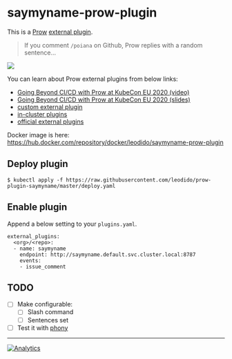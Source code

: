 # saymyname-prow-plugin

This is a [Prow](https://github.com/kubernetes/test-infra/tree/master/prow) [external plugin](https://github.com/kubernetes/test-infra/tree/master/prow/plugins#external-plugins).

> If you comment `/poiana` on Github, Prow replies with a random sentence...

![](screenshot.png)

You can learn about Prow external plugins from below links:

- [Going Beyond CI/CD with Prow at KubeCon EU 2020 (video)](https://youtu.be/qQvoImxHydk?t=1554)
- [Going Beyond CI/CD with Prow at KubeCon EU 2020 (slides)](https://speakerdeck.com/leodido/cd-with-prow)
- [custom external plugin](https://github.com/kubernetes/test-infra/tree/master/prow/plugins#external-plugins)
- [in-cluster plugins](https://github.com/kubernetes/test-infra/tree/master/prow/plugins)
- [official external plugins](https://github.com/kubernetes/test-infra/tree/master/prow/external-plugins)

Docker image is here: https://hub.docker.com/repository/docker/leodido/saymyname-prow-plugin

## Deploy plugin

```
$ kubectl apply -f https://raw.githubusercontent.com/leodido/prow-plugin-saymyname/master/deploy.yaml
```

## Enable plugin

Append a below setting to your `plugins.yaml`.

```
external_plugins:
  <org>/<repo>:
  - name: saymyname
    endpoint: http://saymyname.default.svc.cluster.local:8787
    events:
    - issue_comment
```

## TODO

- [ ] Make configurable:
  - [ ] Slash command
  - [ ] Sentences set
- [ ] Test it with [phony](https://github.com/kubernetes/test-infra/tree/master/prow/cmd/phony#phony)

---

[![Analytics](https://ga-beacon.appspot.com/UA-49657176-1/saymyname-prow-plugin?flat)](https://github.com/igrigorik/ga-beacon)
